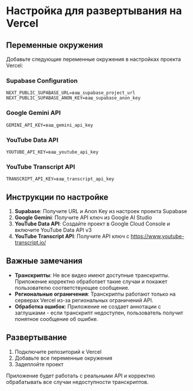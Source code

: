 # Настройка для развертывания на Vercel

## Переменные окружения

Добавьте следующие переменные окружения в настройках проекта Vercel:

### Supabase Configuration
```
NEXT_PUBLIC_SUPABASE_URL=ваш_supabase_project_url
NEXT_PUBLIC_SUPABASE_ANON_KEY=ваш_supabase_anon_key
```

### Google Gemini API
```
GEMINI_API_KEY=ваш_gemini_api_key
```

### YouTube Data API
```
YOUTUBE_API_KEY=ваш_youtube_api_key
```

### YouTube Transcript API
```
TRANSCRIPT_API_KEY=ваш_transcript_api_key
```

## Инструкции по настройке

1. **Supabase**: Получите URL и Anon Key из настроек проекта Supabase
2. **Google Gemini**: Получите API ключ из Google AI Studio
3. **YouTube Data API**: Создайте проект в Google Cloud Console и включите YouTube Data API v3
4. **YouTube Transcript API**: Получите API ключ с https://www.youtube-transcript.io/

## Важные замечания

- **Транскрипты**: Не все видео имеют доступные транскрипты. Приложение корректно обработает такие случаи и покажет пользователю соответствующее сообщение.
- **Региональные ограничения**: Транскрипты работают только на серверах Vercel из-за региональных ограничений API.
- **Обработка ошибок**: Приложение не создает аннотации с заглушками - если транскрипт недоступен, пользователь получит понятное сообщение об ошибке.

## Развертывание

1. Подключите репозиторий к Vercel
2. Добавьте все переменные окружения
3. Задеплойте проект

Приложение будет работать с реальными API и корректно обрабатывать все случаи недоступности транскриптов.
